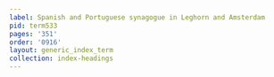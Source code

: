 ```yaml
---
label: Spanish and Portuguese synagogue in Leghorn and Amsterdam
pid: term533
pages: '351'
order: '0916'
layout: generic_index_term
collection: index-headings
---
```

